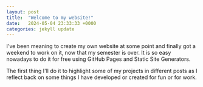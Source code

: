```yaml
---
layout: post
title:  "Welcome to my website!"
date:   2024-05-04 23:33:33 +0000
categories: jekyll update
---
```


I've been meaning to create my own website at some point and finally got a weekend to work on it, now that my semester is over. It is so easy nowadays to do it for free using GitHub Pages and Static Site Generators.

The first thing I'll do it to highlight some of my projects in different posts as I reflect back on some things I have developed or created for fun or for work.
